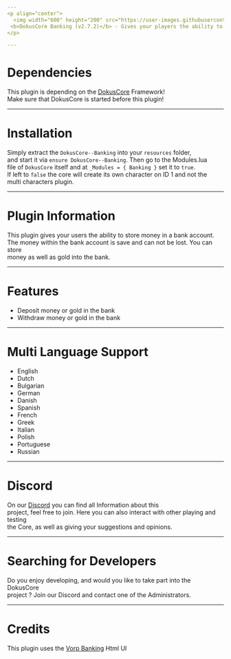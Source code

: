 ```yaml
---
<p align="center">
  <img width="600" height="200" src="https://user-images.githubusercontent.com/49053928/111937011-2e9b8080-8ac7-11eb-914a-a0d94380d611.gif"><br>
 <b>DokusCore Banking (v2.7.2)</b> - Gives your players the ability to store money in a safe place
</p>

---
```

# Dependencies
This plugin is depending on the [DokusCore](https://github.com/dokucore) Framework!<br>
Make sure that DokusCore is started before this plugin!

---
# Installation
Simply extract the `DokusCore--Banking` into your `resources` folder, <br>
and start it via `ensure DokusCore--Banking`. Then go to the Modules.lua <br>
file of `DokusCore` itself and at `_Modules = { Banking }` set it to `true`. <br>
If left to `false` the core will create its own character on ID 1 and not the <br>
multi characters plugin.

---
# Plugin Information
This plugin gives your users the ability to store money in a bank account.<br>
The money within the bank account is save and can not be lost. You can store<br>
money as well as gold into the bank.

---
# Features
- Deposit money or gold in the bank
- Withdraw money or gold in the bank

---
# Multi Language Support
  - English
  - Dutch
  - Bulgarian
  - German
  - Danish
  - Spanish
  - French
  - Greek
  - Italian
  - Polish
  - Portuguese
  - Russian

---
# Discord
On our [Discord](https://discord.io/StageCoach) you can find all Information about this<br>
project, feel free to join. Here you can also interact with other playing and testing<br>
the Core, as well as giving your suggestions and opinions.

---
# Searching for Developers
Do you enjoy developing, and would you like to take part into the DokusCore<br>
project ? Join our Discord and contact one of the Administrators.

---
# Credits
This plugin uses the [Vorp Banking](https://github.com/VORPCORE/VORP-Banks) Html UI
